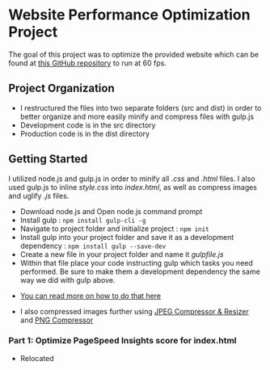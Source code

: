 # Website Performance Optimization Project

The goal of this project was to optimize the provided website which can be found at [this GitHub repository](https://github.com/udacity/frontend-nanodegree-mobile-portfolio) to run at 60 fps.


## Project Organization

- I restructured the files into two separate folders (src and dist) in order to better organize and more easily minify and compress files with gulp.js
- Development code is in the src directory
- Production code is in the dist directory


## Getting Started

  I utilized node.js and gulp.js in order to minify all _.css_ and _.html_ files. I also used gulp.js to inline _style.css_ into _index.html_, as well as compress images and uglify _.js_ files.

- Download node.js and Open node.js command prompt
- Install gulp : ```
                 npm install gulp-cli -g
                 ```
- Navigate to project folder and initialize project : ```
                                                      npm init
                                                      ```
- Install gulp into your project folder and save it as a development dependency : ```
                         npm install gulp --save-dev
                         ```
- Create a new file in your project folder and name it _gulpfile.js_
- Within that file place your code instructing gulp which tasks you need performed. Be sure to make them a development dependency the same way we did with gulp above.
* [You can read more on how to do that here](https://www.npmjs.com/package/gulp-task)                    


- I also compressed images further using [JPEG Compressor & Resizer](https://www.giftofspeed.com/jpg-compressor/) and [PNG Compressor](https://www.giftofspeed.com/png-compressor/)


### Part 1: Optimize PageSpeed Insights score for index.html

- Relocated <script> and <style> tags from document <head> to just above the closing of the </body> and added async attributes to <script> tags.
- Removed Google Fonts <link> because it took far too much time to load and I think the page doesn't look too much different without it.
- Added a print media query to the _print.css_ <link> so that it will only be loaded if the page is printed.

### Part 2: Optimize Frames per Second in pizza.html
#### In pizza.html

- Changed <div>s with pizza.png from a percentage width to a column size.

#### In main.js

- Changed querySelectorAll and querySelector to getElementById and getElementsByClassName whenever possible.
- Accordingly changed the style.width of pizzaImageContainer and pizzaDescriptionContainer from a percentage width to a column size.
- Created a defaultPizza variable within changePizzaSizes function so that the new width of the pizza's can be determined from one pizza instead of all of them.
- Removed pizzaDiv variable from the for loop so that it only happens once.
- Created scroll variable in updatePositions function and set it equal to document.body.scrollTop that was originally inside the for loop.
- Saved array length of variable items into separate itemsLength variable so the array's length won't be accessed each iteration of the for loop in updatePositions function.
- Created two different loops, one for the phases and the other for positions in the updatePositions function.
- Calculated number of pizzas using inner.height properties instead of the number 200.
- Moved DOM call, document.getElementById('movingPizzas1'); outside of the for loop and saved to local variable movingPizzas.


### Sources

* [Front-End Web Developer Nanodegree Program](https://www.udacity.com/course/front-end-web-developer-nanodegree--nd001)
* [Information on getElementsByClassName](https://developer.mozilla.org/en-US/docs/Web/API/Element/getElementsByClassName)
* [Tutorial on Git and GitHub](https://www.youtube.com/watch?v=SWYqp7iY_Tc)
* [Optimizing the CRP](https://developers.google.com/web/fundamentals/performance/critical-rendering-path/optimizing-critical-rendering-path.html "optimize the crp!")
* [Gulp.js Tutorial](https://www.youtube.com/watch?v=tlxm4eLbTio)
* [Tips - Increasing Framerate](https://classroom.udacity.com/nanodegrees/nd001/parts/8a0daeaa-7ee0-4d2a-ac02-517d00eb8b09/modules/42065005-264a-4247-b019-a769c4e424a6/lessons/5988439100/concepts/68776485930923)
* [Image Optimization](https://www.giftofspeed.com/optimize-images/)
* [Window.innerHeight](https://developer.mozilla.org/en-US/docs/Web/API/Window/innerHeight)
